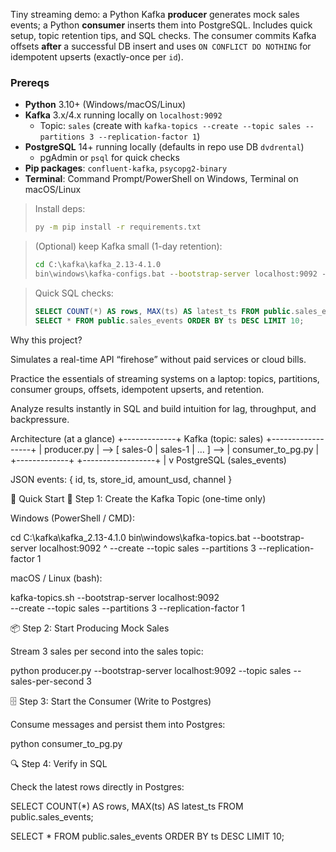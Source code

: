 Tiny streaming demo: a Python Kafka **producer** generates mock sales events; a Python **consumer** inserts them into PostgreSQL. 
Includes quick setup, topic retention tips, and SQL checks. The consumer commits Kafka offsets **after** a successful DB insert 
and uses `ON CONFLICT DO NOTHING` for idempotent upserts (exactly-once per `id`).

### Prereqs
- **Python** 3.10+ (Windows/macOS/Linux)
- **Kafka** 3.x/4.x running locally on `localhost:9092`  
  - Topic: `sales` (create with `kafka-topics --create --topic sales --partitions 3 --replication-factor 1`)
- **PostgreSQL** 14+ running locally (defaults in repo use DB `dvdrental`)
  - pgAdmin or `psql` for quick checks
- **Pip packages**: `confluent-kafka`, `psycopg2-binary`
- **Terminal**: Command Prompt/PowerShell on Windows, Terminal on macOS/Linux

> Install deps:
> ```bat
> py -m pip install -r requirements.txt
> ```

> (Optional) keep Kafka small (1-day retention):
> ```bat
> cd C:\kafka\kafka_2.13-4.1.0
> bin\windows\kafka-configs.bat --bootstrap-server localhost:9092 --entity-type topics --entity-name sales --alter --add-config retention.ms=86400000
> ```

> Quick SQL checks:
> ```sql
> SELECT COUNT(*) AS rows, MAX(ts) AS latest_ts FROM public.sales_events;
> SELECT * FROM public.sales_events ORDER BY ts DESC LIMIT 10;
> ```

Why this project?

Simulates a real-time API “firehose” without paid services or cloud bills.

Practice the essentials of streaming systems on a laptop: topics, partitions, consumer groups, offsets, idempotent upserts, and retention.

Analyze results instantly in SQL and build intuition for lag, throughput, and backpressure.

Architecture (at a glance)
+-------------+     Kafka (topic: sales)     +------------------+
| producer.py | --> [ sales-0 | sales-1 | … ] --> | consumer_to_pg.py |
+-------------+                               +------------------+
                                                   |
                                                   v
                                       PostgreSQL (sales_events)

JSON events: { id, ts, store_id, amount_usd, channel }

🚀 Quick Start
📝 Step 1: Create the Kafka Topic (one-time only)

Windows (PowerShell / CMD):

cd C:\kafka\kafka_2.13-4.1.0
bin\windows\kafka-topics.bat --bootstrap-server localhost:9092 ^
  --create --topic sales --partitions 3 --replication-factor 1


macOS / Linux (bash):

kafka-topics.sh --bootstrap-server localhost:9092 \
  --create --topic sales --partitions 3 --replication-factor 1

📦 Step 2: Start Producing Mock Sales

Stream 3 sales per second into the sales topic:

python producer.py --bootstrap-server localhost:9092 --topic sales --sales-per-second 3

🗄️ Step 3: Start the Consumer (Write to Postgres)

Consume messages and persist them into Postgres:

python consumer_to_pg.py

🔍 Step 4: Verify in SQL

Check the latest rows directly in Postgres:

SELECT COUNT(*) AS rows, MAX(ts) AS latest_ts 
FROM public.sales_events;

SELECT * 
FROM public.sales_events 
ORDER BY ts DESC 
LIMIT 10;
